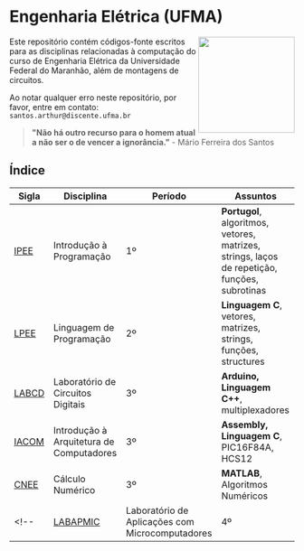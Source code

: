 # Engenharia Elétrica (UFMA)

<img
src="https://portalpadrao.ufma.br/site/institucional/superintendencias/sce/manual-da-marca/png-logo-ufma-colorido.png/@@images/image.png"
width="170" align="right">
</a>

Este repositório contém códigos-fonte escritos para as disciplinas relacionadas à computação do curso de Engenharia Elétrica da Universidade Federal do Maranhão, além de montagens de circuitos.

Ao notar qualquer erro neste repositório, por favor, entre em contato: ```santos.arthur@discente.ufma.br```

> **"Não há outro recurso para o homem atual a não ser o de vencer a ignorância."** - Mário Ferreira dos Santos

## Índice

| Sigla | Disciplina  | Período | Assuntos       |
| ------ | ----------- | --------- | ---------------|
| [IPEE] | Introdução à Programação | 1º | **Portugol**, algoritmos, vetores, matrizes, strings, laços de repetição, funções, subrotinas |
| [LPEE] | Linguagem de Programação | 2º | **Linguagem C**, vetores, matrizes, strings, funções, structures |
| [LABCD] | Laboratório de Circuitos Digitais |3º| **Arduino, Linguagem C++**, multiplexadores |
| [IACOM] | Introdução à Arquitetura de Computadores | 3º | **Assembly, Linguagem C**, PIC16F84A, HCS12 |
| [CNEE] | Cálculo Numérico |3º| **MATLAB**, Algoritmos Numéricos |
<!--| [LABAPMIC] | Laboratório de Aplicações com Microcomputadores |4º| **Linguagem C**, HCS12 | -->


[IPEE]: https://github.com/thearthurlima/EngenhariaEletrica/tree/main/IPEE
[LPEE]: https://github.com/thearthurlima/EngenhariaEletrica/tree/main/LPEE
[CNEE]: https://github.com/thearthurlima/EngenhariaEletrica/tree/main/CNEE
[LABCD]: https://github.com/thearthurlima/EngenhariaEletrica/tree/main/LABCD
[IACOM]: https://github.com/thearthurlima/EngenhariaEletrica/tree/main/IACOM
[LABAPMIC]: add_link